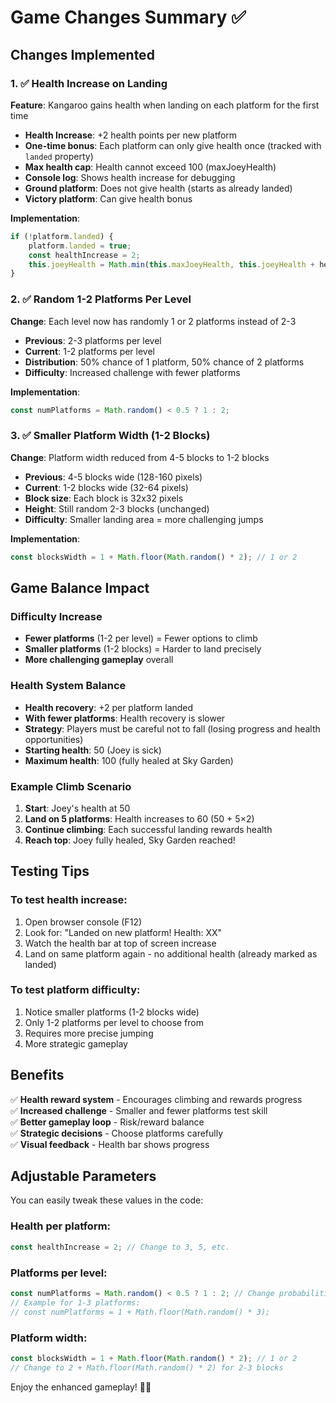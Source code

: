 # Game Changes Summary ✅

## Changes Implemented

### 1. ✅ Health Increase on Landing
**Feature**: Kangaroo gains health when landing on each platform for the first time
- **Health Increase**: +2 health points per new platform
- **One-time bonus**: Each platform can only give health once (tracked with `landed` property)
- **Max health cap**: Health cannot exceed 100 (maxJoeyHealth)
- **Console log**: Shows health increase for debugging
- **Ground platform**: Does not give health (starts as already landed)
- **Victory platform**: Can give health bonus

**Implementation**:
```javascript
if (!platform.landed) {
    platform.landed = true;
    const healthIncrease = 2;
    this.joeyHealth = Math.min(this.maxJoeyHealth, this.joeyHealth + healthIncrease);
}
```

### 2. ✅ Random 1-2 Platforms Per Level
**Change**: Each level now has randomly 1 or 2 platforms instead of 2-3
- **Previous**: 2-3 platforms per level
- **Current**: 1-2 platforms per level
- **Distribution**: 50% chance of 1 platform, 50% chance of 2 platforms
- **Difficulty**: Increased challenge with fewer platforms

**Implementation**:
```javascript
const numPlatforms = Math.random() < 0.5 ? 1 : 2;
```

### 3. ✅ Smaller Platform Width (1-2 Blocks)
**Change**: Platform width reduced from 4-5 blocks to 1-2 blocks
- **Previous**: 4-5 blocks wide (128-160 pixels)
- **Current**: 1-2 blocks wide (32-64 pixels)
- **Block size**: Each block is 32x32 pixels
- **Height**: Still random 2-3 blocks (unchanged)
- **Difficulty**: Smaller landing area = more challenging jumps

**Implementation**:
```javascript
const blocksWidth = 1 + Math.floor(Math.random() * 2); // 1 or 2
```

## Game Balance Impact

### Difficulty Increase
- **Fewer platforms** (1-2 per level) = Fewer options to climb
- **Smaller platforms** (1-2 blocks) = Harder to land precisely
- **More challenging gameplay** overall

### Health System Balance
- **Health recovery**: +2 per platform landed
- **With fewer platforms**: Health recovery is slower
- **Strategy**: Players must be careful not to fall (losing progress and health opportunities)
- **Starting health**: 50 (Joey is sick)
- **Maximum health**: 100 (fully healed at Sky Garden)

### Example Climb Scenario
1. **Start**: Joey's health at 50
2. **Land on 5 platforms**: Health increases to 60 (50 + 5×2)
3. **Continue climbing**: Each successful landing rewards health
4. **Reach top**: Joey fully healed, Sky Garden reached!

## Testing Tips

### To test health increase:
1. Open browser console (F12)
2. Look for: "Landed on new platform! Health: XX"
3. Watch the health bar at top of screen increase
4. Land on same platform again - no additional health (already marked as landed)

### To test platform difficulty:
1. Notice smaller platforms (1-2 blocks wide)
2. Only 1-2 platforms per level to choose from
3. Requires more precise jumping
4. More strategic gameplay

## Benefits

✅ **Health reward system** - Encourages climbing and rewards progress  
✅ **Increased challenge** - Smaller and fewer platforms test skill  
✅ **Better gameplay loop** - Risk/reward balance  
✅ **Strategic decisions** - Choose platforms carefully  
✅ **Visual feedback** - Health bar shows progress  

## Adjustable Parameters

You can easily tweak these values in the code:

### Health per platform:
```javascript
const healthIncrease = 2; // Change to 3, 5, etc.
```

### Platforms per level:
```javascript
const numPlatforms = Math.random() < 0.5 ? 1 : 2; // Change probabilities
// Example for 1-3 platforms:
// const numPlatforms = 1 + Math.floor(Math.random() * 3);
```

### Platform width:
```javascript
const blocksWidth = 1 + Math.floor(Math.random() * 2); // 1 or 2
// Change to 2 + Math.floor(Math.random() * 2) for 2-3 blocks
```

Enjoy the enhanced gameplay! 🦘💚

